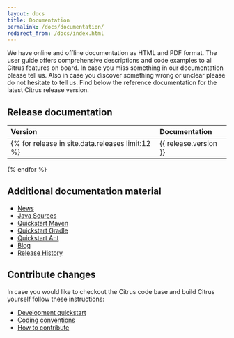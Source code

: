 ```yaml
---
layout: docs
title: Documentation
permalink: /docs/documentation/
redirect_from: /docs/index.html
---
```


We have online and offline documentation as HTML and PDF format. The user guide offers comprehensive descriptions and 
code examples to all Citrus features on board. In case you miss something in our documentation please tell us. Also 
in case you discover something wrong or unclear please do not hesitate to tell us. Find below the reference documentation 
for the latest Citrus release version.

## Release documentation

| Version | Documentation |
|:--------|:------|
{% for release in site.data.releases limit:12 %}| {{ release.version }} | [HTML](${context.path}/citrus/reference/{% if release.tag != "latest" %}{{ release.version }}/{% endif %}html/index.html) \| [PDF](${context.path}/citrus/reference/{% if release.tag != "latest" %}{{ release.version }}/{% endif %}pdf/citrus-reference{% if release.tag != "latest" %}-{{ release.version }}{% endif %}.pdf) |
{% endfor %}

## Additional documentation material

- [News](${context.path}/news)
- [Java Sources](https://github.com/citrusframework/citrus)
- [Quickstart Maven](${context.path}/docs/setup-maven)
- [Quickstart Gradle](${context.path}/docs/setup-gradle)
- [Quickstart Ant](${context.path}/docs/setup-ant)
- [Blog](https://labs.consol.de/tags/citrus)
- [Release History](${context.path}/docs/history/)


## Contribute changes

In case you would like to checkout the Citrus code base and build Citrus yourself follow these instructions:

- [Development quickstart](${context.path}/docs/development)
- [Coding conventions](${context.path}/docs/conventions)
- [How to contribute](${context.path}/docs/contribute)
